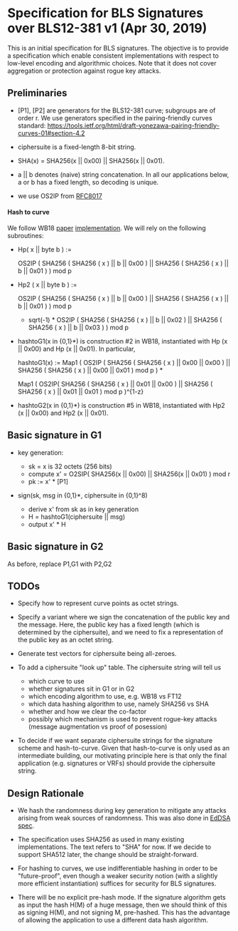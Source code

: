 
# Specification for BLS Signatures over BLS12-381 v1 (Apr 30, 2019)

This is an initial specification for BLS signatures. The objective is
to provide a specification which enable consistent implementations
with respect to low-level encoding and algorithmic choices.
Note that it does not cover aggregation or protection against rogue key attacks. 

## Preliminaries

* [P1], [P2] are generators for the BLS12-381 curve; subgroups are of order r. We use generators specified in the pairing-friendly curves standard: https://tools.ietf.org/html/draft-yonezawa-pairing-friendly-curves-01#section-4.2

* ciphersuite is a fixed-length 8-bit string.

* SHA(x) = SHA256(x || 0x00) || SHA256(x || 0x01).

* a || b denotes (naive) string concatenation. In all our applications below,
a or b has a fixed length, so decoding is unique.

* we use OS2IP from [RFC8017](https://tools.ietf.org/html/rfc8017)

#### Hash to curve

We follow WB18 [paper](https://eprint.iacr.org/2019/403) [implementation](https://github.com/kwantam/bls12-381_hash). We will rely on the following subroutines:

* Hp( x || byte b ) :=

    OS2IP ( SHA256 ( SHA256 ( x ) || b || 0x00 ) ||
     SHA256 ( SHA256 ( x ) || b || 0x01 ) ) mod p

* Hp2 ( x  || byte b ) :=

    OS2IP ( SHA256 ( SHA256 ( x ) || b || 0x00 ) ||
     SHA256 ( SHA256 ( x ) || b || 0x01 ) ) mod p

    + sqrt(-1) * OS2IP ( SHA256 ( SHA256 ( x ) || b || 0x02 ) ||
     SHA256 ( SHA256 ( x ) || b || 0x03 ) ) mod p


* hashtoG1(x in {0,1}*) is construction #2 in WB18, instantiated with Hp (x || 0x00)
and Hp (x || 0x01). In particular,

   hashtoG1(x) := Map1 ( OS2IP ( SHA256 ( SHA256 ( x ) || 0x00 || 0x00 ) ||
               SHA256 ( SHA256 ( x ) || 0x00 || 0x01 ) mod p ) *

   Map1 ( OS2IP( SHA256 ( SHA256 ( x ) || 0x01 || 0x00 ) ||
               SHA256 ( SHA256 ( x ) || 0x01 || 0x01 ) mod p )^{1-z}

* hashtoG2(x in {0,1}*) is construction #5 in WB18, instantiated with Hp2 (x || 0x00)
and Hp2 (x || 0x01).


## Basic signature in G1

* key generation:

    - sk = x is 32 octets (256 bits)
    - compute x' = O2SIP( SHA256(x || 0x00) || SHA256(x || 0x01) ) mod r
    - pk := x' * [P1]

* sign(sk, msg in {0,1}*, ciphersuite in {0,1}^8)

    - derive x' from sk as in key generation
    - H = hashtoG1(ciphersuite || msg)
    - output x' * H

## Basic signature in G2

As before, replace P1,G1 with P2,G2

## TODOs

* Specify how to represent curve points as octet strings.

* Specify a variant where we sign the concatenation of the public key and the message. Here,
the public key has a fixed length (which is determined by the ciphersuite), and we need to
fix a representation of the public key as an octet string.

* Generate test vectors for ciphersuite being all-zeroes.

* To add a ciphersuite "look up" table. The ciphersuite string will tell us
    - which curve to use
    - whether signatures sit in G1 or in G2
    - which encoding algorithm to use, e.g. WB18 vs FT12
    - which data hashing algorithm to use, namely SHA256 vs SHA
    - whether and how we clear the co-factor
    - possibly which mechanism is used to prevent rogue-key attacks (message augmentation vs
    proof of posession)

* To decide if we want separate ciphersuite strings for the signature scheme and hash-to-curve.
Given that hash-to-curve is only used as an intermediate building, our motivating principle
here is that only the final application (e.g. signatures or VRFs) should provide the ciphersuite string.

## Design Rationale

* We hash the randomness during key generation to mitigate any attacks arising from
weak sources of randomness. This was also done in [EdDSA spec](https://tools.ietf.org/html/rfc8032).

* The specification uses SHA256 as used in many existing implementations.
The text refers to "SHA" for now. If we decide to support SHA512 later, the change should be straight-forward.

* For hashing to curves, we use indifferentiable hashing in order to be "future-proof",
even though a weaker security notion (with a slightly more efficient instantiation) suffices for security for BLS signatures.

* There will be no explicit pre-hash mode. If the signature algorithm
gets as input the hash H(M) of a huge message, then we should think of
this as signing H(M), and not signing M, pre-hashed. This has the
advantage of allowing the application to use a different data hash
algorithm.
